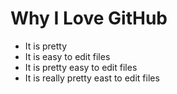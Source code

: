 # Why I Love GitHub

* It is pretty
* It is easy to edit files
* It is pretty easy to edit files
* It is really pretty east to edit files